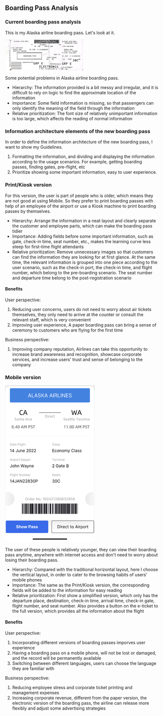 ## Boarding Pass Analysis

### Current boarding pass analysis

This is my Alaska airline boarding pass. Let's look at it. 

<img src="./BoardingPass.png" alt="IMG_1632" style="zoom: 25%;" />

Some potential problems in Alaska airline boarding pass.

- Hierarchy: The information provided is a bit messy and irregular, and it is difficult to rely on logic to find the approximate location of the information
- Importance: Some field information is missing, so that passengers can only identify the meaning of the field through the information
- Relative prioritization: The font size of relatively unimportant information is too large, which affects the reading of normal information

### Information architecture elements of the new boarding pass

In order to define the information architecture of the new boarding pass, I want to show my Guidelines.

1. Formatting the information, and dividing and displaying the information according to the usage scenarios. For example, getting boarding passes, finding gates, pre-flight, etc
2. Prioritize showing some important information, easy to user experience.

### Print/Kiosk version

For this version, the user is part of people who is older, which means they are not good at using Mobile. So they prefer to print boarding passes with help of an employee of the airport or use a Kiosk machine to print boarding passes by themselves.

- Hierarchy: Arrange the information in a neat layout and clearly separate the customer and employee parts, which can make the boarding pass tidier
- Importance: Adding fields before some important information, such as gate, check-in time, seat number, etc., makes the learning curve less steep for first-time flight attendants
- Relative prioritization: Remove unnecessary images so that customers can find the information they are looking for at first glance. At the same time, the relevant information is grouped into one piece according to the user scenario, such as the check-in port, the check-in time, and flight number, which belong to the pre-boarding scenario. The seat number and departure time belong to the post-registration scenario

#### Benefits

User perspective: 

1. Reducing user concerns, users do not need to worry about air tickets themselves, they only need to arrive at the counter or consult the relevant staff, which is very convenient
2. Improving user experience, A paper boarding pass can bring a sense of ceremony to customers who are flying for the first time

Business perspective: 

1. Improving company reputation, Airlines can take this opportunity to increase brand awareness and recognition, showcase corporate services, and increase users' trust and sense of belonging to the company

### Mobile version

<img src="./BoardPass_Mobile.png" alt="Mobile" style="zoom:50%;" />

The user of these people is relatively younger, they can view their boarding pass anytime, anywhere with internet access and don't need to worry about losing their boarding pass.

- Hierarchy: Compared with the traditional horizontal layout, here I choose the vertical layout, in order to cater to the browsing habits of users' mobile phones
- Importance: The same as the Print/Kiosk version, the corresponding fields will be added to the information for easy reading
- Relative prioritization: First show a simplified version, which only has the departure place, destination, check-in time, arrival time, check-in gate, flight number, and seat number. Also provides a button on the e-ticket to the full version, which provides all the information about the flight

#### Benefits

User perspective: 

1. Incorporating different versions of boarding passes imporves user experience
2. Having a boarding pass on a mobile phone, will not be lost or damaged, and the record will be permanently available
3. Switching between different languages, users can choose the language they are familiar with

Business perspective: 

1. Reducing employee stress and corporate ticket printing and management expenses
2. Increasing corporate revenue, different from the paper version, the electronic version of the boarding pass, the airline can release more flexibly and adjust some advertising strategies

